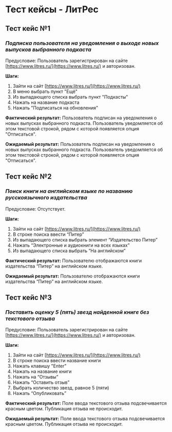 # Тест кейсы - ЛитРес

## Тест кейс №1

### *Подписка пользователя на уведомления о выходе новых выпусков выбранного подкаста*

Предусловие: Пользователь зарегистрирован на сайте [https://www.litres.ru/](https://www.litres.ru/) и авторизован.

**Шаги:**

1. Зайти на сайт [https://www.litres.ru/](https://www.litres.ru/)
2. В меню выбрать пункт "Ещё"
3. Из выпадающего списка выбрать пункт "Подкасты"
4. Нажать на название подкаста
5. Нажать "Подписаться на обновления"

**Фактический результат:** Пользователь подписан на уведомления о новых выпусках выбранного подкаста. Пользователь уведомляется об этом текстовой строкой, рядом с которой появляется опция "Отписаться".

**Ожидаемый результат:** Пользователь подписан на уведомления о новых выпусках выбранного подкаста. Пользователь уведомляется об этом текстовой строкой, рядом с которой появляется опция "Отписаться".

## Тест кейс №2

### *Поиск книги на английском языке по названию русскоязычного издательства*

Предусловие: Отсутствует.

**Шаги:** 

1. Зайти на сайт [https://www.litres.ru/](https://www.litres.ru/)
2. В строке поиска ввести “Питер”
3. Из выпадающего списка выбрать элемент “Издательство Питер”
4. Нажать “Электронные и аудиокниги на всех языках”
5. Из выпадающего списка выбрать “На английском”

**Фактический результат:** Пользователю отображаются книги издательства “Питер” на английском языке.

**Ожидаемый результат:** Пользователю отображаются книги издательства “Питер” на английском языке.


## Тест кейс №3

### *Поставить оценку 5 (пять) звезд найденной книге без текстового отзыва*

Предусловие: Пользователь зарегистрирован на сайте [https://www.litres.ru/](https://www.litres.ru/) и авторизован.

**Шаги:** 

1. Зайти на сайт [https://www.litres.ru/](https://www.litres.ru/)
2. В строке поиска ввести название книги
3. Нажать клавишу "Enter"
4. Нажать на название книги
5. Нажать на “Отзывы” 
6. Нажать “Оставить отзыв”
7. Выбрать количество звезд, равное 5 (пяти)
8. Нажать “Опубликовать”

**Фактический результат:** Поле ввода текстового отзыва подсвечивается красным цветом. Публикация отзыва не происходит.

**Ожидаемый результат:** Поле ввода текстового отзыва подсвечивается красным цветом. Публикация отзыва не происходит.
